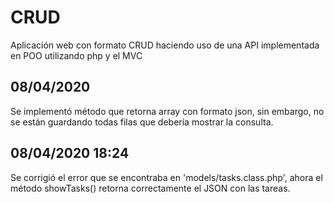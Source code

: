# CRUD
Aplicación web con formato CRUD haciendo uso de una API implementada en POO utilizando php y el MVC

## 08/04/2020
Se implementó método que retorna array con formato json, sin embargo, no se están guardando todas filas que debería mostrar la consulta.

## 08/04/2020 18:24
Se corrigió el error que se encontraba en 'models/tasks.class.php', ahora el método showTasks() retorna correctamente el JSON con las tareas.
